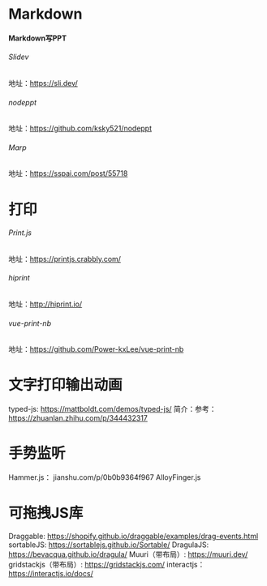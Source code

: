 # Markdown
#### Markdown写PPT
###### Slidev
地址：https://sli.dev/
###### nodeppt
地址：https://github.com/ksky521/nodeppt
###### Marp
地址：https://sspai.com/post/55718

# 打印
###### Print.js
地址：https://printjs.crabbly.com/

###### hiprint
地址：http://hiprint.io/

###### vue-print-nb
地址：https://github.com/Power-kxLee/vue-print-nb

# 文字打印输出动画
typed-js: https://mattboldt.com/demos/typed-js/
简介：参考：https://zhuanlan.zhihu.com/p/344432317


# 手势监听
Hammer.js： jianshu.com/p/0b0b9364f967
AlloyFinger.js

# 可拖拽JS库
Draggable: https://shopify.github.io/draggable/examples/drag-events.html
sortableJS: https://sortablejs.github.io/Sortable/
DragulaJS: https://bevacqua.github.io/dragula/
Muuri（带布局）: https://muuri.dev/
gridstackjs（带布局）: https://gridstackjs.com/
interactjs： https://interactjs.io/docs/
